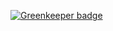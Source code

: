 

[![Greenkeeper badge](https://badges.greenkeeper.io/kumavis/eos-duplex-test.svg)](https://greenkeeper.io/)